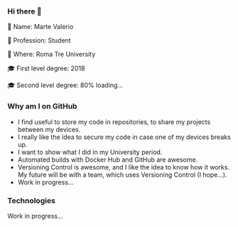 ### Hi there 👋

👋 Name: Marte Valerio

:book: Profession: Student

:round_pushpin: Where: Roma Tre University

:mortar_board: First level degree: 2018

:mortar_board: Second level degree: 80% loading... 

### Why am I on GitHub

- I find useful to store my code in repositories, to share my projects between my devices.
- I really like the idea to secure my code in case one of my devices breaks up.
- I want to show what I did in my University period.
- Automated builds with Docker Hub and GitHub are awesome.
- Versioning Control is awesome, and I like the idea to know how it works. My future will be with a team, which uses Versioning Control (I hope...).
- Work in progress...

### Technologies

Work in progress...
